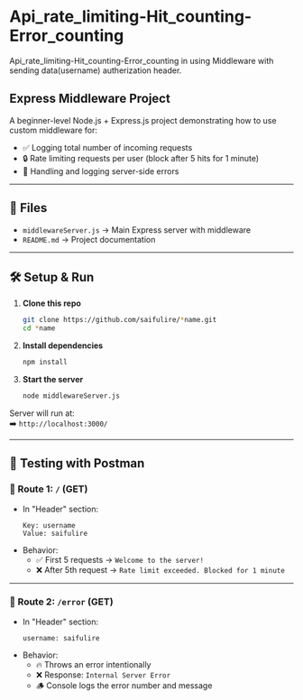 # Api_rate_limiting-Hit_counting-Error_counting
Api_rate_limiting-Hit_counting-Error_counting in using Middleware with sending data(username) autherization header.
## Express Middleware Project

A beginner-level Node.js + Express.js project demonstrating how to use custom middleware for:

- ✅ Logging total number of incoming requests
- 🔒 Rate limiting requests per user (block after 5 hits for 1 minute)
- 🛑 Handling and logging server-side errors

---

## 📂 Files

- `middlewareServer.js` → Main Express server with middleware
- `README.md` → Project documentation

---

## 🛠️ Setup & Run

1. **Clone this repo**
   ```bash
   git clone https://github.com/saifulire/*name.git
   cd *name
   ```

2. **Install dependencies**
   ```bash
   npm install
   ```

3. **Start the server**
   ```bash
   node middlewareServer.js
   ```

Server will run at:  
➡️ `http://localhost:3000/`

---

## 🧪 Testing with Postman

### 🔹 Route 1: `/` (GET)

- In "Header" section:
  ```
  Key: username
  Value: saifulire
  ```
- Behavior:
  - ✅ First 5 requests → `Welcome to the server!`
  - ❌ After 5th request → `Rate limit exceeded. Blocked for 1 minute`

---

### 🔹 Route 2: `/error` (GET)

- In "Header" section:
  ```
  username: saifulire
  ```
- Behavior:
  - 🔥 Throws an error intentionally
  - ❌ Response: `Internal Server Error`
  - 🪵 Console logs the error number and message
